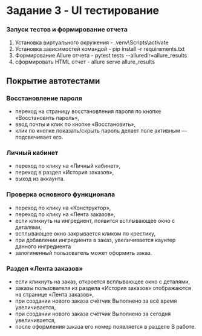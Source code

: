 # Задание 3 - UI тестирование
### Запуск тестов и формирование отчета
1. Установка виртуального окружения - .venv\Scripts\activate
2. Установка зависимостей командой - pip install -r requirements.txt
3. Формирование Allure отчета - pytest tests --alluredir=allure_results
4. сформировать HTML отчет - allure serve allure_results

## Покрытие автотестами 
### Восстановление пароля
- переход на страницу восстановления пароля по кнопке «Восстановить пароль»,
- ввод почты и клик по кнопке «Восстановить»,
- клик по кнопке показать/скрыть пароль делает поле активным — подсвечивает его.
### Личный кабинет
- переход по клику на «Личный кабинет»,
- переход в раздел «История заказов»,
- выход из аккаунта.
### Проверка основного функционала
- переход по клику на «Конструктор»,
- переход по клику на «Лента заказов»,
- если кликнуть на ингредиент, появится всплывающее окно с деталями,
- всплывающее окно закрывается кликом по крестику,
- при добавлении ингредиента в заказ, увеличивается каунтер данного ингредиента
- залогиненный пользователь может оформить заказ.
### Раздел «Лента заказов»
- если кликнуть на заказ, откроется всплывающее окно с деталями,
- заказы пользователя из раздела «История заказов» отображаются на странице «Лента заказов»,
- при создании нового заказа счётчик Выполнено за всё время увеличивается,
- при создании нового заказа счётчик Выполнено за сегодня увеличивается,
- после оформления заказа его номер появляется в разделе В работе.